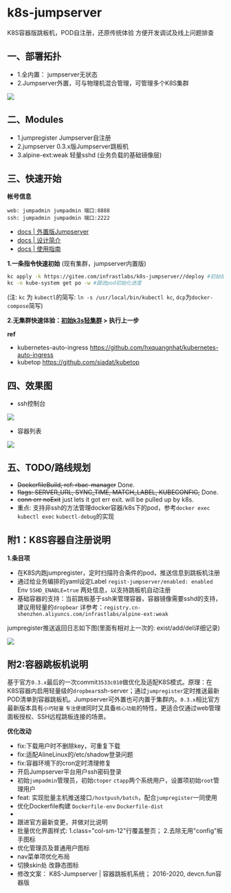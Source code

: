 # k8s-jumpserver

K8S容器版跳板机，POD自注册，还原传统体验 方便开发调试及线上问题排查

## 一、部署拓扑

- 1.全内置： jumpserver无状态
- 2.Jumpserver外置，可与物理机混合管理，可管理多个K8S集群

![](docs/k8-jump-design.jpg)

## 二、Modules

- 1.jumpregister Jumpserver自注册
- 2.jumpserver 0.3.x版Jumpserver跳板机
- 3.alpine-ext:weak 轻量sshd (业务负载的基础镜像层)

## 三、快速开始

**帐号信息**

```text
web: jumpadmin jumpadmin 端口:8888
ssh: jumpadmin jumpadmin 端口:2222
```

- [docs | 外置版Jumpserver](docs/jump-multi-k8s.md)
- [docs | 设计简介](docs/1.K8S_Jumpserver跳板机设计简介.md)
- [docs | 使用指南](docs/2.K8S_Jumpserver跳板机使用指南.md)

**1.一条指令快速初始** (现有集群，jumpserver内置版)

```bash
kc apply -k https://gitee.com/infrastlabs/k8s-jumpserver//deploy #初始指令
kc -n kube-system get po -w #跟进pod初始化进度
```

(注: `kc` 为 `kubectl`的简写: `ln -s /usr/local/bin/kubectl kc`, `dcp`为`docker-compose`简写)

**2.无集群快速体验：[初始k3s轻集群](k3s/README.md) > 执行上一步**

**ref**

- kubernetes-auto-ingress https://github.com/hxquangnhat/kubernetes-auto-ingress
- kubetop https://github.com/siadat/kubetop

## 四、效果图

- ssh控制台

![](docs/c1-sshLoginMain.jpg)

- 容器列表

![](docs/b32-资产.jpg)

## 五、TODO/路线规划

- ~~DockerfileBuild, ref: rbac-manager~~ Done.
- ~~flags: SERVER_URL, SYNC_TIME, MATCH_LABEL, KUBECONFIG,~~ Done.
- ~~conn err noExit~~ just lets it got err exit. will be pulled up by k8s.
- 重点: 支持非ssh的方法管理docker容器/k8s下的pod，参考`docker exec` `kubectl exec` `kubectl-debug`的实现


## 附1：K8S容器自注册说明

**1.条目项**

- 在K8S内跑jumpregister，定时扫描符合条件的pod，推送信息到跳板机注册
- 通过给业务编排的yaml设定Label `regist-jumpserver/enabled: enabled` Env `SSHD_ENABLE=true`  两处信息，以支持跳板机自动注册
- 基础容器的支持：当前跳板基于ssh来管理容器，容器镜像需要sshd的支持，建议用轻量的`dropbear` 详参考：`registry.cn-shenzhen.aliyuncs.com/infrastlabs/alpine-ext:weak`

jumpregister推送返回日志如下图(里面有相对上一次的: exist/add/del详细记录)

![](docs/res/design/02-jumpregister.jpg)

## 附2:容器跳板机说明

基于官方`0.3.x`最后的一次commit`3533c010`做优化及适配K8S模式。原理：在K8S容器内启用轻量级的`dropbear`ssh-server；通过`jumpregister`定时推送最新POD清单到容器跳板机。Jumpserver可外置也可内置于集群内。`0.3.x`相比官方最新版本具有`小巧轻量` `专注便捷`同时又具备`核心功能`的特性，更适合仅通过web管理面板授权、SSH远程跳板连接的场景。

**优化改动**

- fix:下载用户时不删除key，可重复下载
- fix:适配AlineLinux的/etc/shadow登录问题
- fix:容器环境下的cron定时清理修复
- 开启Jumpserver平台用户ssh密码登录
- 初始`jumpadmin`管理员，初始`ctoper` `ctapp`两个系统用户，设置项初始`root`管理用户
- feat: 实现批量主机推送接口`/hostpush/batch`，配合`jumpregister`一同使用
- 优化Dockerfile构建 `Dockerfile-env` `Dockerfile-dist`
- 
- 跟进官方最新变更，并做对比说明
- 批量优化界面样式: 1.class="col-sm-12"行覆盖整页； 2.去除无用"config"板手图标
- 优化管理员及普通用户图标
- nav菜单项优化布局
- 切换skin处 改静态图标
- 修改文案： K8S-Jumpserver | 容器跳板机系统； 2016-2020, devcn.fun容器版
